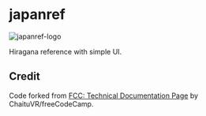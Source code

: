 # japanref
<img src="../japanref.png" alt="japanref-logo">
<p>
    Hiragana reference with simple UI.
</p>

<h2>Credit</h2>
<p>
    Code forked from <a href="https://codepen.io/freeCodeCamp/full/NdrKKL" target="_blank">FCC: Technical Documentation Page</a> 
    by ChaituVR/freeCodeCamp.
</p>
